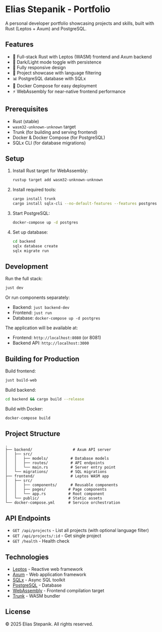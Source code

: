 # Elias Stepanik - Portfolio

A personal developer portfolio showcasing projects and skills, built with Rust (Leptos + Axum) and PostgreSQL.

## Features

- 🦀 Full-stack Rust with Leptos (WASM) frontend and Axum backend
- 🎨 Dark/Light mode toggle with persistence
- 📱 Fully responsive design
- 🚀 Project showcase with language filtering
- 📊 PostgreSQL database with SQLx
- 🐳 Docker Compose for easy deployment
- ⚡ WebAssembly for near-native frontend performance

## Prerequisites

- Rust (stable)
- `wasm32-unknown-unknown` target
- Trunk (for building and serving frontend)
- Docker & Docker Compose (for PostgreSQL)
- SQLx CLI (for database migrations)

## Setup

1. Install Rust target for WebAssembly:
   ```bash
   rustup target add wasm32-unknown-unknown
   ```

2. Install required tools:
   ```bash
   cargo install trunk
   cargo install sqlx-cli --no-default-features --features postgres
   ```

3. Start PostgreSQL:
   ```bash
   docker-compose up -d postgres
   ```

4. Set up database:
   ```bash
   cd backend
   sqlx database create
   sqlx migrate run
   ```

## Development

Run the full stack:
```bash
just dev
```

Or run components separately:
- Backend: `just backend-dev`
- Frontend: `just run`
- Database: `docker-compose up -d postgres`

The application will be available at:
- Frontend: `http://localhost:8080` (or 8081)
- Backend API: `http://localhost:3000`

## Building for Production

Build frontend:
```bash
just build-web
```

Build backend:
```bash
cd backend && cargo build --release
```

Build with Docker:
```bash
docker-compose build
```

## Project Structure

```
.
├── backend/                  # Axum API server
│   ├── src/
│   │   ├── models/          # Database models
│   │   ├── routes/          # API endpoints
│   │   └── main.rs          # Server entry point
│   └── migrations/          # SQL migrations
├── frontend/                # Leptos WASM app
│   ├── src/
│   │   ├── components/      # Reusable components
│   │   ├── pages/          # Page components
│   │   └── app.rs          # Root component
│   └── public/             # Static assets
└── docker-compose.yml      # Service orchestration
```

## API Endpoints

- `GET /api/projects` - List all projects (with optional language filter)
- `GET /api/projects/:id` - Get single project
- `GET /health` - Health check

## Technologies

- [Leptos](https://leptos.dev/) - Reactive web framework
- [Axum](https://github.com/tokio-rs/axum) - Web application framework
- [SQLx](https://github.com/launchbadge/sqlx) - Async SQL toolkit
- [PostgreSQL](https://www.postgresql.org/) - Database
- [WebAssembly](https://webassembly.org/) - Frontend compilation target
- [Trunk](https://trunkrs.dev/) - WASM bundler

## License

© 2025 Elias Stepanik. All rights reserved.
